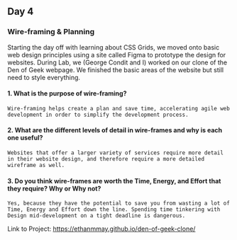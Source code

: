 ## Day 4

### Wire-framing & Planning

Starting the day off with learning about CSS Grids, we moved onto basic web design principles using a site called Figma to prototype the design for websites.
During Lab, we (George Condit and I) worked on our clone of the Den of Geek webpage. We finished the basic areas of the website but still need to style everything.

#### 1. What is the purpose of wire-framing?

```Wire-framing helps create a plan and save time, accelerating agile web development in order to simplify the development process.```

#### 2. What are the different levels of detail in wire-frames and why is each one useful?

```Websites that offer a larger variety of services require more detail in their website design, and therefore require a more detailed wireframe as well.```

#### 3. Do you think wire-frames are worth the Time, Energy, and Effort that they require? Why or Why not?

```Yes, because they have the potential to save you from wasting a lot of Time, Energy and Effort down the line. Spending time tinkering with Design mid-development on a tight deadline is dangerous.```

Link to Project: https://ethanmmay.github.io/den-of-geek-clone/
